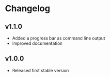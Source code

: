 # Changelog

## v1.1.0
* Added a progress bar as command line output
* Improved documentation

## v1.0.0
* Released first stable version